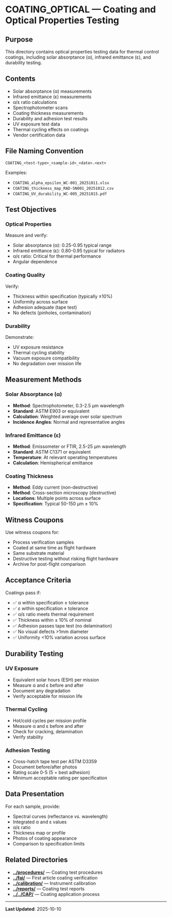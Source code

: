 # COATING_OPTICAL — Coating and Optical Properties Testing

## Purpose

This directory contains optical properties testing data for thermal control coatings, including solar absorptance (α), infrared emittance (ε), and durability testing.

## Contents

- Solar absorptance (α) measurements
- Infrared emittance (ε) measurements
- α/ε ratio calculations
- Spectrophotometer scans
- Coating thickness measurements
- Durability and adhesion test results
- UV exposure test data
- Thermal cycling effects on coatings
- Vendor certification data

## File Naming Convention

```
COATING_<test-type>_<sample-id>_<date>.<ext>
```

Examples:
- `COATING_alpha_epsilon_WC-001_20251011.xlsx`
- `COATING_thickness_map_RAD-SN001_20251012.csv`
- `COATING_UV_durability_WC-005_20251015.pdf`

## Test Objectives

### Optical Properties
Measure and verify:
- Solar absorptance (α): 0.25-0.95 typical range
- Infrared emittance (ε): 0.80-0.95 typical for radiators
- α/ε ratio: Critical for thermal performance
- Angular dependence

### Coating Quality
Verify:
- Thickness within specification (typically ±10%)
- Uniformity across surface
- Adhesion adequate (tape test)
- No defects (pinholes, contamination)

### Durability
Demonstrate:
- UV exposure resistance
- Thermal cycling stability
- Vacuum exposure compatibility
- No degradation over mission life

## Measurement Methods

### Solar Absorptance (α)
- **Method**: Spectrophotometer, 0.3-2.5 μm wavelength
- **Standard**: ASTM E903 or equivalent
- **Calculation**: Weighted average over solar spectrum
- **Incidence Angles**: Normal and representative angles

### Infrared Emittance (ε)
- **Method**: Emissometer or FTIR, 2.5-25 μm wavelength
- **Standard**: ASTM C1371 or equivalent
- **Temperature**: At relevant operating temperatures
- **Calculation**: Hemispherical emittance

### Coating Thickness
- **Method**: Eddy current (non-destructive)
- **Method**: Cross-section microscopy (destructive)
- **Locations**: Multiple points across surface
- **Specification**: Typical 50-150 μm ± 10%

## Witness Coupons

Use witness coupons for:
- Process verification samples
- Coated at same time as flight hardware
- Same substrate material
- Destructive testing without risking flight hardware
- Archive for post-flight comparison

## Acceptance Criteria

Coatings pass if:
- ✅ α within specification ± tolerance
- ✅ ε within specification ± tolerance
- ✅ α/ε ratio meets thermal requirement
- ✅ Thickness within ± 10% of nominal
- ✅ Adhesion passes tape test (no delamination)
- ✅ No visual defects >1mm diameter
- ✅ Uniformity <10% variation across surface

## Durability Testing

### UV Exposure
- Equivalent solar hours (ESH) per mission
- Measure α and ε before and after
- Document any degradation
- Verify acceptable for mission life

### Thermal Cycling
- Hot/cold cycles per mission profile
- Measure α and ε before and after
- Check for cracking, delamination
- Verify stability

### Adhesion Testing
- Cross-hatch tape test per ASTM D3359
- Document before/after photos
- Rating scale 0-5 (5 = best adhesion)
- Minimum acceptable rating per specification

## Data Presentation

For each sample, provide:
- Spectral curves (reflectance vs. wavelength)
- Integrated α and ε values
- α/ε ratio
- Thickness map or profile
- Photos of coating appearance
- Comparison to specification limits

## Related Directories

- **[../procedures/](../procedures/)** — Coating test procedures
- **[../fai/](../fai/)** — First article coating verification
- **[../calibration/](../calibration/)** — Instrument calibration
- **[../reports/](../reports/)** — Coating test reports
- **[../../CAP/](../../CAP/)** — Coating application process

---

**Last Updated**: 2025-10-10
